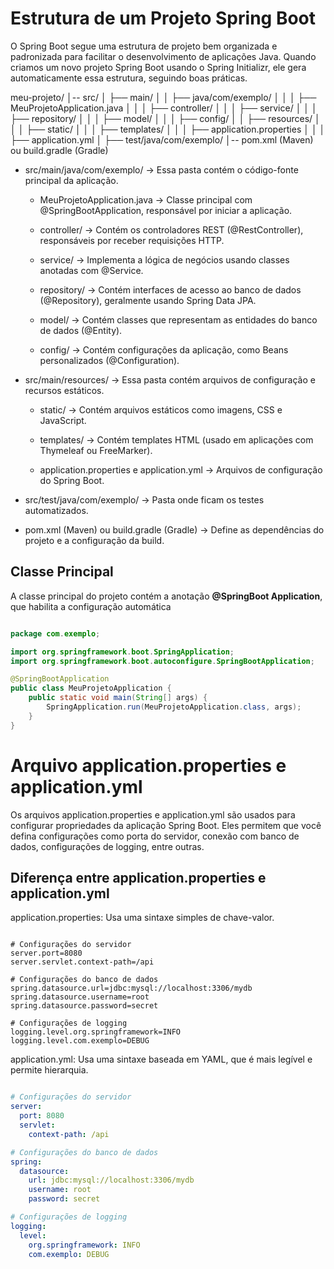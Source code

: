 # Estrutura de um Projeto Spring Boot

O Spring Boot segue uma estrutura de projeto bem organizada e padronizada para facilitar o desenvolvimento de aplicações Java. Quando criamos um novo projeto Spring Boot usando o Spring Initializr, ele gera automaticamente essa estrutura, seguindo boas práticas.

meu-projeto/
│-- src/
│   ├── main/
│   │   ├── java/com/exemplo/
│   │   │   ├── MeuProjetoApplication.java
│   │   │   ├── controller/
│   │   │   ├── service/
│   │   │   ├── repository/
│   │   │   ├── model/
│   │   │   ├── config/
│   │   ├── resources/
│   │   │   ├── static/
│   │   │   ├── templates/
│   │   │   ├── application.properties
│   │   │   ├── application.yml
│   ├── test/java/com/exemplo/
│-- pom.xml (Maven) ou build.gradle (Gradle)

- src/main/java/com/exemplo/ -> Essa pasta contém o código-fonte principal da aplicação.

    - MeuProjetoApplication.java → Classe principal com @SpringBootApplication, responsável por iniciar a aplicação.

    - controller/ → Contém os controladores REST (@RestController), responsáveis por receber requisições HTTP.

    - service/ → Implementa a lógica de negócios usando classes anotadas com @Service.

    - repository/ → Contém interfaces de acesso ao banco de dados (@Repository), geralmente usando Spring Data JPA.

    - model/ → Contém classes que representam as entidades do banco de dados (@Entity).

    - config/ → Contém configurações da aplicação, como Beans personalizados (@Configuration).

- src/main/resources/ -> Essa pasta contém arquivos de configuração e recursos estáticos.

    - static/ → Contém arquivos estáticos como imagens, CSS e JavaScript.

    - templates/ → Contém templates HTML (usado em aplicações com Thymeleaf ou FreeMarker).

    - application.properties e application.yml → Arquivos de configuração do Spring Boot.

- src/test/java/com/exemplo/ -> Pasta onde ficam os testes automatizados.

- pom.xml (Maven) ou build.gradle (Gradle) -> Define as dependências do projeto e a configuração da build.

## Classe Principal

A classe principal do projeto contém a anotação **@SpringBoot Application**, que habilita a configuração automática

``` Java

package com.exemplo;

import org.springframework.boot.SpringApplication;
import org.springframework.boot.autoconfigure.SpringBootApplication;

@SpringBootApplication
public class MeuProjetoApplication {
    public static void main(String[] args) {
        SpringApplication.run(MeuProjetoApplication.class, args);
    }
}

```

# Arquivo application.properties e application.yml

Os arquivos application.properties e application.yml são usados para configurar propriedades da aplicação Spring Boot. Eles permitem que você defina configurações como porta do servidor, conexão com banco de dados, configurações de logging, entre outras.

## Diferença entre application.properties e application.yml

application.properties: Usa uma sintaxe simples de chave-valor.

``` properties

# Configurações do servidor
server.port=8080
server.servlet.context-path=/api

# Configurações do banco de dados
spring.datasource.url=jdbc:mysql://localhost:3306/mydb
spring.datasource.username=root
spring.datasource.password=secret

# Configurações de logging
logging.level.org.springframework=INFO
logging.level.com.exemplo=DEBUG

```

application.yml: Usa uma sintaxe baseada em YAML, que é mais legível e permite hierarquia.

``` yml

# Configurações do servidor
server:
  port: 8080
  servlet:
    context-path: /api

# Configurações do banco de dados
spring:
  datasource:
    url: jdbc:mysql://localhost:3306/mydb
    username: root
    password: secret

# Configurações de logging
logging:
  level:
    org.springframework: INFO
    com.exemplo: DEBUG

```